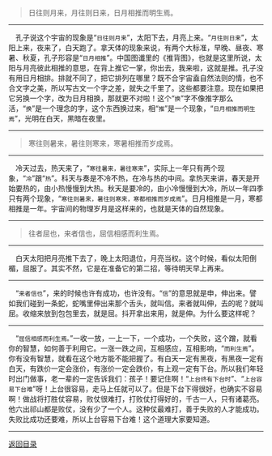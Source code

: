 > 日往则月来，月往则日来，日月相推而明生焉。
___
&emsp;孔子说这个宇宙的现象是“``日往则月来``”，太阳下去，月亮上来。“``月往则日来``”，太阳上来，夜来了，白天跑了。拿天体的现象来说，有两个大标准，早晚、昼夜、寒暑、秋夏，孔子形容是“``日月相推``”。中国图谶里的《推背图》，也就是这里所说，太阳与月亮彼此相推的意思，在背上推它一掌，你出去，我来啦，这就是推。孔子没有用日月相排。排就不同了，把它排列在哪里？既不合宇宙盍自然法则的情，也不合文字之美，所以写古文一个字之差，就失之千里了。这些都要注意。现在如果把它另换一个字，改为日月相换，那就更不对啦！这个“``换``”字不像推字那么活，“``换``”是一个理念的字，这个东西换过来，相“``推``”是一个现象，“``日月相推而明生焉``”，光明在白天，黑暗在夜里。
___
> 寒往则暑来，暑往则寒来，寒暑相推而岁成焉。
___
&emsp;冷天过去，热天来了，“``寒往暑来，暑往寒来``”，实际上一年只有两个现象，“``冷``”跟“``热``”。科天与奏是不冷不热，在冷与热的中间。拿热天来讲，春天是开始要热的，由小热慢慢到大热。秋天是要冷的，由小冷慢慢到大冷，所以一年四季只有两个现象，“``寒往则暑来，暑往则寒来，寒都相推而岁成焉``”。日月相推是一月，寒都相推是一年。宇宙间的物理岁月是这样来的，也就是天体的自然现象。
___
> 往者屈也，来者信也，屈信相感而利生焉。
___
&emsp;白天太阳把月亮推下去了，晚上太阳退位，月亮当权。这个时候，看似太阳倒楣，屈服了。其实不然，它是在准备它的第二招，等待明天早上再来。
___
&emsp;“``来者信也``”，来的时候也许有成功，也许没有。“``信``”的意思就是申，伸出来。譬如我们碰到一条蛇，蛇嘴里伸出来那个舌头，就叫信。来者就叫伸，去的呢？就叫屈。收缩来放到包包里去，就是屈。抖开拿出来用，就是伸。为什么要这样呢？
___
&emsp;“``屈信相感而利生焉。``”一收一放，一上一下，一个成功，一个失败，这个蹭，就看你的智慧，如何善于利用它。一涨一跌之间，互相感应，互相影响，“``而利生焉``”。你有没有智慧，就看在这个地方能不能把握了。有白天一定有黑夜，有黑夜一定有白天，有跌价一定会涨价，有涨价一定会跌价，有上观一定有下台。所以我们年轻时出门做事，老一辈的一定告诉我们：孩子！要记住啊！“``上台终有下台时``”、“``上台容易下台难``”呀！上台很容易，走马上任就可以了。但是下台下得很好，也确实不容易啊！做战将打胜仗容易，败仗很难打，打败仗打得好的，千古一人，只有诸葛亮。他六出祁山都是败仗，没有少了一个人。这种仗最难打，善于失败的人才能成功。失败比成功还要难，所以上台容易下台难！这个道理大家要知道。
___
[返回目录](../../../master/README.md#目录)